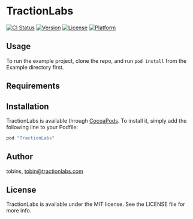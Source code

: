 # TractionLabs

[![CI Status](http://img.shields.io/travis/tobins/TractionLabs.svg?style=flat)](https://travis-ci.org/tobins/TractionLabs)
[![Version](https://img.shields.io/cocoapods/v/TractionLabs.svg?style=flat)](http://cocoapods.org/pods/TractionLabs)
[![License](https://img.shields.io/cocoapods/l/TractionLabs.svg?style=flat)](http://cocoapods.org/pods/TractionLabs)
[![Platform](https://img.shields.io/cocoapods/p/TractionLabs.svg?style=flat)](http://cocoapods.org/pods/TractionLabs)

## Usage

To run the example project, clone the repo, and run `pod install` from the Example directory first.

## Requirements

## Installation

TractionLabs is available through [CocoaPods](http://cocoapods.org). To install
it, simply add the following line to your Podfile:

```ruby
pod "TractionLabs"
```

## Author

tobins, tobin@tractionlabs.com

## License

TractionLabs is available under the MIT license. See the LICENSE file for more info.
